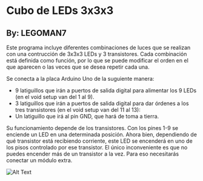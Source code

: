# Cubo de LEDs 3x3x3
##  By: LEGOMAN7

Este programa incluye diferentes combinaciones de luces que se realizan con una contrucción de 3x3x3 LEDs y 3 transistores. Cada combinación está definida como función, por lo que se puede modificar el orden en el que aparecen o las veces que se desea repetir cada una.

Se conecta a la placa Arduino Uno de la suguiente manera:
- 9 latiguillos que irán a puertos de salida digital para alimentar los 9 LEDs (en el void setup van del 1 al 9).
- 3 latiguillos que irán a puertos de salida digital para dar órdenes a los tres transistores (en el void setup van del 11 al 13):
- Un latiguillo que irá al pin GND, que hará de toma a tierra.

Su funcionamiento depende de los transistores. Con los pines 1-9 se enciende un LED en una determinada posición. Ahora bien, dependiendo de qué transistor está recibiendo corriente, este LED se encenderá en uno de los pisos controlado por ese transistor. El único inconveniente es que no puedes encender más de un transistor a la vez. Para eso necesitarás conectar un módulo extra.

![Alt Text](https://github.com/LEGOMAN7/IES-Alfonso-X-Murcia/blob/master/Cubo%203x3x3/Cubo%203x3x3.gif)
